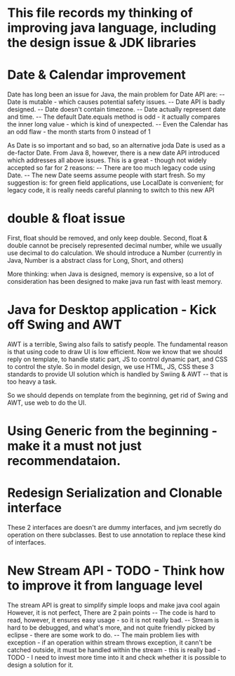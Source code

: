 # This file records my thinking of improving java language, including the design issue & JDK libraries

# Date & Calendar improvement
Date has long been an issue for Java, the main problem for Date API are:
-- Date is mutable - which causes potential safety issues.
-- Date API is badly designed.
-- Date doesn't contain timezone.
-- Date actually represent date and time.
-- The default Date.equals method is odd - it actually compares the inner long value - which is kind of unexpected.
-- Even the Calendar has an odd flaw - the month starts from 0 instead of 1

As Date is so important and so bad, so an alternative joda Date is used as a de-factor Date.
From Java 8, however, there is a new date API introduced which addresses all above issues.
This is a great - though not widely accepted so far for 2 reasons: 
-- There are too much legacy code using Date.
-- The new Date seems assume people with start fresh.
So my suggestion is: for green field applications, use LocalDate is convenient; for legacy code, it is really needs careful planning to switch to this new API

# double & float issue
First, float should be removed, and only keep double.
Second, float & double cannot be precisely represented decimal number, while we usually use decimal to do calculation.
We should introduce a Number (currently in Java, Number is a abstract class for Long, Short, and others)

More thinking: when Java is designed, memory is expensive, so a lot of consideration has been designed to make java run fast with least memory.

# Java for Desktop application - Kick off Swing and AWT
AWT is a terrible, Swing also fails to satisfy people.
The fundamental reason is that using code to draw UI is low efficient.
Now we know that we should reply on template, to handle static part,  JS to control dynamic part, and CSS to control the style.
So in model design, we use HTML, JS, CSS these 3 standards to provide UI solution which is handled by Swiing & AWT -- that is too heavy a task.

So we should depends on template from the beginning, get rid of Swing and AWT, use web to do the UI.

# Using Generic from the beginning - make it a must not just recommendataion.


# Redesign Serialization and Clonable interface
These 2 interfaces are doesn't are dummy interfaces, and jvm secretly do operation on there subclasses. Best to use annotation to replace these kind of interfaces.


# New Stream API - TODO - Think how to improve it from language level
The stream API is great to simplify simple loops and make java cool again
However, it is not perfect, There are 2 pain points
-- The code is hard to read, however, it ensures easy usage - so it is not really bad.
-- Stream is hard to be debugged, and what's more, and not quite friendly picked by eclipse - there are some work to do.
-- The main problem lies with exception - if an operation within stream throws exception, it cann't be catched outside, it must be handled within the stream - this is really bad - TODO - I need to invest more time into it and check whether it is possible to design a solution for it.
